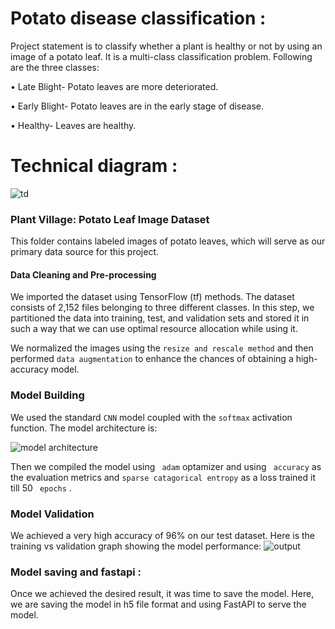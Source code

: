 # Potato disease classification :

Project statement is to classify whether a plant is healthy or not by using an image of a potato leaf.
It is a multi-class classification problem.
Following are the three classes:

• Late Blight- Potato leaves are more deteriorated.

• Early Blight- Potato leaves are in the early stage of disease.

• Healthy- Leaves are healthy.

# Technical diagram :
![td](https://github.com/muditprakash/potato-disease-classifier/assets/75181670/6f6ef2de-e91f-44c6-b529-c61bab2316aa)

### Plant Village: Potato Leaf Image Dataset

This folder contains labeled images of potato leaves, which will serve as our primary data source for this project.

#### Data Cleaning and Pre-processing

We imported the dataset using TensorFlow (tf) methods. The dataset consists of 2,152 files belonging to three different classes. In this step, we partitioned the data into training, test, and validation sets and stored it in such a way that we can use optimal resource allocation while using it. 

We normalized the images using the `resize and rescale method` and then performed `data augmentation` to enhance the chances of obtaining a high-accuracy model.

### Model Building

We used the standard `CNN` model coupled with the `softmax` activation function. The model architecture is:

![model architecture](https://github.com/muditprakash/potato-disease-classifier/assets/75181670/23c5df7f-9024-471c-970c-c9550438769b)

Then we compiled the model using ``` adam``` optamizer and using ``` accuracy``` as the evaluation metrics and ``` sparse catagorical entropy ``` as a loss trained it till 50 ``` epochs``` .

### Model Validation 
We achieved a very high accuracy of 96% on our test dataset. Here is the training vs validation graph showing the model performance:
![output](https://github.com/muditprakash/potato-disease-classifier/assets/75181670/902679b1-aa60-44c2-9004-fe443f441eab)

### Model saving and fastapi :

Once we achieved the desired result, it was time to save the model. Here, we are saving the model in h5 file format and using FastAPI to serve the model.





